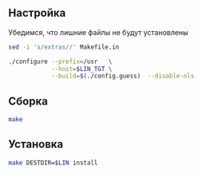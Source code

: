 <package-info :package="package" showsbu></package-info>

<script>
		new Vue({
		el: '#main',
		data: { package: {} },
		mounted: function () {
				this.getPackage('gawk');
		},
		methods: {
			getPackage: function(name) {
					getPackage(name)
					.then(response => this.package = response);
			},
		}
  })
</script>

## Настройка

Убедимся, что лишние файлы не будут установлены

```bash
sed -i 's/extras//' Makefile.in
```


```bash
./configure --prefix=/usr   \
            --host=$LIN_TGT \
            --build=$(./config.guess)  --disable-nls  
```

## Сборка


```bash
make
```

## Установка

```bash
make DESTDIR=$LIN install
```
